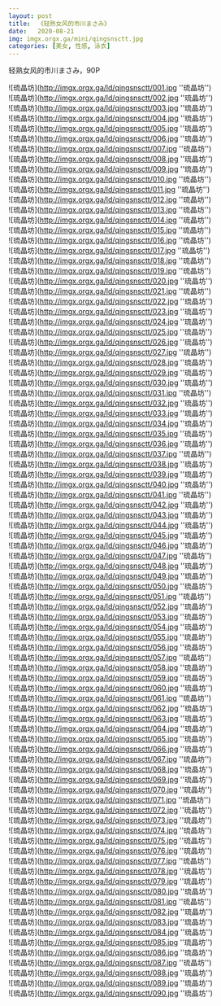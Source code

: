 ```yaml
---
layout: post
title:  《轻熟女风的市川まさみ》
date:   2020-08-21
img: imgx.orgx.ga/mini/qingsnsctt.jpg
categories: [美女, 性感, 泳衣]
---
```


轻熟女风的市川まさみ，90P

![琉晶坊](http://imgx.orgx.ga/ld/qingsnsctt/001.jpg ''琉晶坊'') <br>
![琉晶坊](http://imgx.orgx.ga/ld/qingsnsctt/002.jpg ''琉晶坊'') <br>
![琉晶坊](http://imgx.orgx.ga/ld/qingsnsctt/003.jpg ''琉晶坊'') <br>
![琉晶坊](http://imgx.orgx.ga/ld/qingsnsctt/004.jpg ''琉晶坊'') <br>
![琉晶坊](http://imgx.orgx.ga/ld/qingsnsctt/005.jpg ''琉晶坊'') <br>
![琉晶坊](http://imgx.orgx.ga/ld/qingsnsctt/006.jpg ''琉晶坊'') <br>
![琉晶坊](http://imgx.orgx.ga/ld/qingsnsctt/007.jpg ''琉晶坊'') <br>
![琉晶坊](http://imgx.orgx.ga/ld/qingsnsctt/008.jpg ''琉晶坊'') <br>
![琉晶坊](http://imgx.orgx.ga/ld/qingsnsctt/009.jpg ''琉晶坊'') <br>
![琉晶坊](http://imgx.orgx.ga/ld/qingsnsctt/010.jpg ''琉晶坊'') <br>
![琉晶坊](http://imgx.orgx.ga/ld/qingsnsctt/011.jpg ''琉晶坊'') <br>
![琉晶坊](http://imgx.orgx.ga/ld/qingsnsctt/012.jpg ''琉晶坊'') <br>
![琉晶坊](http://imgx.orgx.ga/ld/qingsnsctt/013.jpg ''琉晶坊'') <br>
![琉晶坊](http://imgx.orgx.ga/ld/qingsnsctt/014.jpg ''琉晶坊'') <br>
![琉晶坊](http://imgx.orgx.ga/ld/qingsnsctt/015.jpg ''琉晶坊'') <br>
![琉晶坊](http://imgx.orgx.ga/ld/qingsnsctt/016.jpg ''琉晶坊'') <br>
![琉晶坊](http://imgx.orgx.ga/ld/qingsnsctt/017.jpg ''琉晶坊'') <br>
![琉晶坊](http://imgx.orgx.ga/ld/qingsnsctt/018.jpg ''琉晶坊'') <br>
![琉晶坊](http://imgx.orgx.ga/ld/qingsnsctt/019.jpg ''琉晶坊'') <br>
![琉晶坊](http://imgx.orgx.ga/ld/qingsnsctt/020.jpg ''琉晶坊'') <br>
![琉晶坊](http://imgx.orgx.ga/ld/qingsnsctt/021.jpg ''琉晶坊'') <br>
![琉晶坊](http://imgx.orgx.ga/ld/qingsnsctt/022.jpg ''琉晶坊'') <br>
![琉晶坊](http://imgx.orgx.ga/ld/qingsnsctt/023.jpg ''琉晶坊'') <br>
![琉晶坊](http://imgx.orgx.ga/ld/qingsnsctt/024.jpg ''琉晶坊'') <br>
![琉晶坊](http://imgx.orgx.ga/ld/qingsnsctt/025.jpg ''琉晶坊'') <br>
![琉晶坊](http://imgx.orgx.ga/ld/qingsnsctt/026.jpg ''琉晶坊'') <br>
![琉晶坊](http://imgx.orgx.ga/ld/qingsnsctt/027.jpg ''琉晶坊'') <br>
![琉晶坊](http://imgx.orgx.ga/ld/qingsnsctt/028.jpg ''琉晶坊'') <br>
![琉晶坊](http://imgx.orgx.ga/ld/qingsnsctt/029.jpg ''琉晶坊'') <br>
![琉晶坊](http://imgx.orgx.ga/ld/qingsnsctt/030.jpg ''琉晶坊'') <br>
![琉晶坊](http://imgx.orgx.ga/ld/qingsnsctt/031.jpg ''琉晶坊'') <br>
![琉晶坊](http://imgx.orgx.ga/ld/qingsnsctt/032.jpg ''琉晶坊'') <br>
![琉晶坊](http://imgx.orgx.ga/ld/qingsnsctt/033.jpg ''琉晶坊'') <br>
![琉晶坊](http://imgx.orgx.ga/ld/qingsnsctt/034.jpg ''琉晶坊'') <br>
![琉晶坊](http://imgx.orgx.ga/ld/qingsnsctt/035.jpg ''琉晶坊'') <br>
![琉晶坊](http://imgx.orgx.ga/ld/qingsnsctt/036.jpg ''琉晶坊'') <br>
![琉晶坊](http://imgx.orgx.ga/ld/qingsnsctt/037.jpg ''琉晶坊'') <br>
![琉晶坊](http://imgx.orgx.ga/ld/qingsnsctt/038.jpg ''琉晶坊'') <br>
![琉晶坊](http://imgx.orgx.ga/ld/qingsnsctt/039.jpg ''琉晶坊'') <br>
![琉晶坊](http://imgx.orgx.ga/ld/qingsnsctt/040.jpg ''琉晶坊'') <br>
![琉晶坊](http://imgx.orgx.ga/ld/qingsnsctt/041.jpg ''琉晶坊'') <br>
![琉晶坊](http://imgx.orgx.ga/ld/qingsnsctt/042.jpg ''琉晶坊'') <br>
![琉晶坊](http://imgx.orgx.ga/ld/qingsnsctt/043.jpg ''琉晶坊'') <br>
![琉晶坊](http://imgx.orgx.ga/ld/qingsnsctt/044.jpg ''琉晶坊'') <br>
![琉晶坊](http://imgx.orgx.ga/ld/qingsnsctt/045.jpg ''琉晶坊'') <br>
![琉晶坊](http://imgx.orgx.ga/ld/qingsnsctt/046.jpg ''琉晶坊'') <br>
![琉晶坊](http://imgx.orgx.ga/ld/qingsnsctt/047.jpg ''琉晶坊'') <br>
![琉晶坊](http://imgx.orgx.ga/ld/qingsnsctt/048.jpg ''琉晶坊'') <br>
![琉晶坊](http://imgx.orgx.ga/ld/qingsnsctt/049.jpg ''琉晶坊'') <br>
![琉晶坊](http://imgx.orgx.ga/ld/qingsnsctt/050.jpg ''琉晶坊'') <br>
![琉晶坊](http://imgx.orgx.ga/ld/qingsnsctt/051.jpg ''琉晶坊'') <br>
![琉晶坊](http://imgx.orgx.ga/ld/qingsnsctt/052.jpg ''琉晶坊'') <br>
![琉晶坊](http://imgx.orgx.ga/ld/qingsnsctt/053.jpg ''琉晶坊'') <br>
![琉晶坊](http://imgx.orgx.ga/ld/qingsnsctt/054.jpg ''琉晶坊'') <br>
![琉晶坊](http://imgx.orgx.ga/ld/qingsnsctt/055.jpg ''琉晶坊'') <br>
![琉晶坊](http://imgx.orgx.ga/ld/qingsnsctt/056.jpg ''琉晶坊'') <br>
![琉晶坊](http://imgx.orgx.ga/ld/qingsnsctt/057.jpg ''琉晶坊'') <br>
![琉晶坊](http://imgx.orgx.ga/ld/qingsnsctt/058.jpg ''琉晶坊'') <br>
![琉晶坊](http://imgx.orgx.ga/ld/qingsnsctt/059.jpg ''琉晶坊'') <br>
![琉晶坊](http://imgx.orgx.ga/ld/qingsnsctt/060.jpg ''琉晶坊'') <br>
![琉晶坊](http://imgx.orgx.ga/ld/qingsnsctt/061.jpg ''琉晶坊'') <br>
![琉晶坊](http://imgx.orgx.ga/ld/qingsnsctt/062.jpg ''琉晶坊'') <br>
![琉晶坊](http://imgx.orgx.ga/ld/qingsnsctt/063.jpg ''琉晶坊'') <br>
![琉晶坊](http://imgx.orgx.ga/ld/qingsnsctt/064.jpg ''琉晶坊'') <br>
![琉晶坊](http://imgx.orgx.ga/ld/qingsnsctt/065.jpg ''琉晶坊'') <br>
![琉晶坊](http://imgx.orgx.ga/ld/qingsnsctt/066.jpg ''琉晶坊'') <br>
![琉晶坊](http://imgx.orgx.ga/ld/qingsnsctt/067.jpg ''琉晶坊'') <br>
![琉晶坊](http://imgx.orgx.ga/ld/qingsnsctt/068.jpg ''琉晶坊'') <br>
![琉晶坊](http://imgx.orgx.ga/ld/qingsnsctt/069.jpg ''琉晶坊'') <br>
![琉晶坊](http://imgx.orgx.ga/ld/qingsnsctt/070.jpg ''琉晶坊'') <br>
![琉晶坊](http://imgx.orgx.ga/ld/qingsnsctt/071.jpg ''琉晶坊'') <br>
![琉晶坊](http://imgx.orgx.ga/ld/qingsnsctt/072.jpg ''琉晶坊'') <br>
![琉晶坊](http://imgx.orgx.ga/ld/qingsnsctt/073.jpg ''琉晶坊'') <br>
![琉晶坊](http://imgx.orgx.ga/ld/qingsnsctt/074.jpg ''琉晶坊'') <br>
![琉晶坊](http://imgx.orgx.ga/ld/qingsnsctt/075.jpg ''琉晶坊'') <br>
![琉晶坊](http://imgx.orgx.ga/ld/qingsnsctt/076.jpg ''琉晶坊'') <br>
![琉晶坊](http://imgx.orgx.ga/ld/qingsnsctt/077.jpg ''琉晶坊'') <br>
![琉晶坊](http://imgx.orgx.ga/ld/qingsnsctt/078.jpg ''琉晶坊'') <br>
![琉晶坊](http://imgx.orgx.ga/ld/qingsnsctt/079.jpg ''琉晶坊'') <br>
![琉晶坊](http://imgx.orgx.ga/ld/qingsnsctt/080.jpg ''琉晶坊'') <br>
![琉晶坊](http://imgx.orgx.ga/ld/qingsnsctt/081.jpg ''琉晶坊'') <br>
![琉晶坊](http://imgx.orgx.ga/ld/qingsnsctt/082.jpg ''琉晶坊'') <br>
![琉晶坊](http://imgx.orgx.ga/ld/qingsnsctt/083.jpg ''琉晶坊'') <br>
![琉晶坊](http://imgx.orgx.ga/ld/qingsnsctt/084.jpg ''琉晶坊'') <br>
![琉晶坊](http://imgx.orgx.ga/ld/qingsnsctt/085.jpg ''琉晶坊'') <br>
![琉晶坊](http://imgx.orgx.ga/ld/qingsnsctt/086.jpg ''琉晶坊'') <br>
![琉晶坊](http://imgx.orgx.ga/ld/qingsnsctt/087.jpg ''琉晶坊'') <br>
![琉晶坊](http://imgx.orgx.ga/ld/qingsnsctt/088.jpg ''琉晶坊'') <br>
![琉晶坊](http://imgx.orgx.ga/ld/qingsnsctt/089.jpg ''琉晶坊'') <br>
![琉晶坊](http://imgx.orgx.ga/ld/qingsnsctt/090.jpg ''琉晶坊'') <br>
